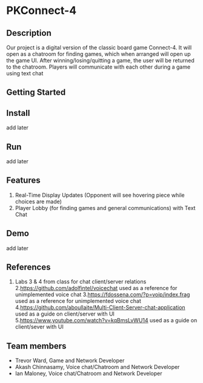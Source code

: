 # PKConnect-4


## Description

Our project is a digital version of the classic board game Connect-4.
It will open as a chatroom for finding games, which when arranged will open up the game UI.
After winning/losing/quitting a game, the user will be returned to the chatroom.
Players will communicate with each other during a game using text chat

## Getting Started

## Install
add later
## Run
add later

## Features

1. Real-Time Display Updates (Opponent will see hovering piece while choices are made)
2. Player Lobby (for finding games and general communications) with Text Chat

## Demo
add later

## References

1. Labs 3 & 4 from class for chat client/server relations
2.https://github.com/adolfintel/voicechat used as a reference for unimplemented voice chat
3.https://fdossena.com/?p=voip/index.frag used as a reference for unimplemented voice chat
4.https://github.com/aboullaite/Multi-Client-Server-chat-application used as a guide on client/server with UI
5.https://www.youtube.com/watch?v=kqBmsLvWU14 used as a guide on client/sever with UI

## Team members

* Trevor Ward, Game and Network Developer
* Akash Chinnasamy, Voice chat/Chatroom and Network Developer
* Ian Maloney, Voice chat/Chatroom  and Network Developer
